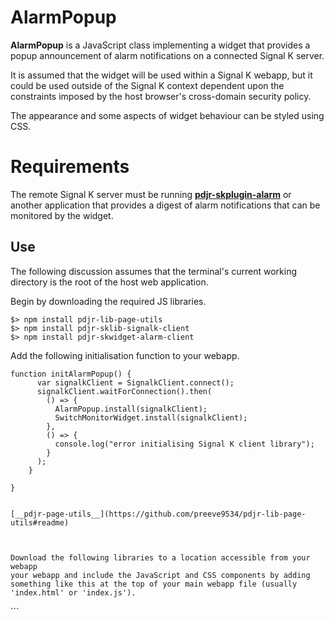 # AlarmPopup

__AlarmPopup__ is a JavaScript class implementing a widget that
provides a popup announcement of alarm notifications on a connected
Signal K server.

It is assumed that the widget will be used within a Signal K webapp,
but it could be used outside of the Signal K context dependent upon the
constraints imposed by the host browser's cross-domain security policy.

The appearance and some aspects of widget behaviour can be styled using
CSS.

# Requirements

The remote Signal K server must be running
[__pdjr-skplugin-alarm__](https://github.com/preeve9534/pdjr-skplugin-alarm#readme)
or another application that provides a digest of alarm notifications
that can be monitored by the widget.

## Use

The following discussion assumes that the terminal's current working
directory is the root of the host web application.

Begin by downloading the required JS libraries.
```
$> npm install pdjr-lib-page-utils 
$> npm install pdjr-sklib-signalk-client
$> npm install pdjr-skwidget-alarm-client
```
Add the following initialisation function to your webapp.
```
function initAlarmPopup() {
      var signalkClient = SignalkClient.connect();
      signalkClient.waitForConnection().then(
        () => {
          AlarmPopup.install(signalkClient);
          SwitchMonitorWidget.install(signalkClient);
        },
        () => {
          console.log("error initialising Signal K client library");
        }
      );
    }

}


[__pdjr-page-utils__](https://github.com/preeve9534/pdjr-lib-page-utils#readme)



Download the following libraries to a location accessible from your webapp
your webapp and include the JavaScript and CSS components by adding
something like this at the top of your main webapp file (usually
'index.html' or 'index.js').
```
<script type="text/javascript" src="lib/signalk-alarm-widget/AlarmPopup.js"></script>

<link rel="stylesheet" type="text/css" href="lib/signalk-alarm-widget/AlarmPopup.css">
```
